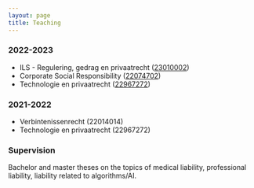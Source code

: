 ```yaml
---
layout: page
title: Teaching
---
```



### 2022-2023

- ILS - Regulering, gedrag en privaatrecht ([23010002](https://studiegids.universiteitleiden.nl/courses/113979/ils-regulering-gedrag-en-privaatrecht))
- Corporate Social Responsibility ([22074702](https://studiegids.universiteitleiden.nl/courses/110803/corporate-social-responsibility))
- Technologie en privaatrecht ([22967272](https://studiegids.universiteitleiden.nl/courses/114988/technologie-en-privaatrecht))

### 2021-2022

- Verbintenissenrecht (22014014)
- Technologie en privaatrecht (22967272)

### Supervision

Bachelor and master theses on the topics of medical liability, professional liability, liability related to algorithms/AI.